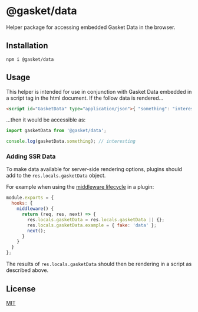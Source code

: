 # @gasket/data

Helper package for accessing embedded Gasket Data in the browser.

## Installation

```
npm i @gasket/data
```

## Usage

This helper is intended for use in conjunction with Gasket Data embedded in a
script tag in the html document. If the follow data is rendered...

```html
<script id="GasketData" type="application/json">{ "something": "interesting" }</script>
```

...then it would be accessible as:

```js
import gasketData from '@gasket/data';

console.log(gasketData.something); // interesting
```

### Adding SSR Data

To make data available for server-side rendering options, plugins should add to
the `res.locals.gasketData` object.

For example when using the [middleware lifecycle] in a plugin:

```js
module.exports = {
  hooks: {
    middleware() {
      return (req, res, next) => {
        res.locals.gasketData = res.locals.gasketData || {};
        res.locals.gasketData.example = { fake: 'data' }; 
        next();
      }
    }
  }
};
```

The results of `res.locals.gasketData` should then be rendering in a script as
described above.

## License

[MIT](./LICENSE.md)

<!-- LINKS -->

[middleware lifecycle]:/packages/gasket-plugin-express/README.md#middleware

